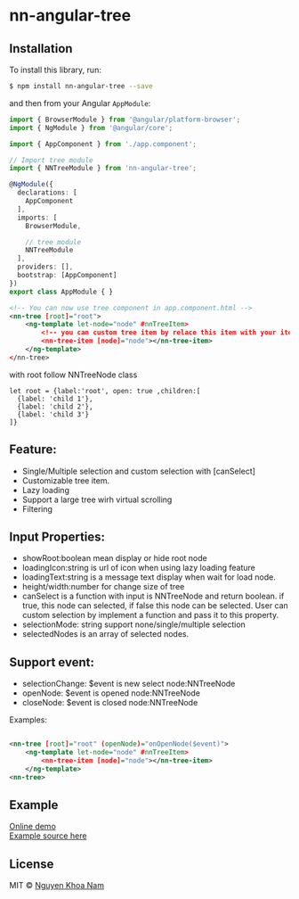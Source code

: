 # nn-angular-tree

## Installation

To install this library, run:

```bash
$ npm install nn-angular-tree --save
```

and then from your Angular `AppModule`:

```typescript
import { BrowserModule } from '@angular/platform-browser';
import { NgModule } from '@angular/core';

import { AppComponent } from './app.component';

// Import tree module
import { NNTreeModule } from 'nn-angular-tree';

@NgModule({
  declarations: [
    AppComponent
  ],
  imports: [
    BrowserModule,

    // tree module
    NNTreeModule
  ],
  providers: [],
  bootstrap: [AppComponent]
})
export class AppModule { }
```

```xml
<!-- You can now use tree component in app.component.html -->
<nn-tree [root]="root">
	<ng-template let-node="node" #nnTreeItem> 
		<!-- you can custom tree item by relace this item with your item -->
        <nn-tree-item [node]="node"></nn-tree-item>
    </ng-template>
</nn-tree>
```
with root follow NNTreeNode class
```
let root = {label:'root', open: true ,children:[
  {label: 'child 1'},
  {label: 'child 2'},
  {label: 'child 3'}
]}
```
## Feature:
- Single/Multiple selection and custom selection with [canSelect]
- Customizable tree item.
- Lazy loading
- Support a large tree wirh virtual scrolling
- Filtering

## Input Properties:
- showRoot:boolean mean display or hide root node
- loadingIcon:string is url of icon when using lazy loading feature
- loadingText:string is a message text display when wait for load node.
- height/width:number for change size of tree
- canSelect is a function with input is NNTreeNode and return boolean. if true, this node can selected, if false this node can be selected. User can custom selection by implement a function and pass it to this property.
- selectionMode: string support none/single/multiple selection
- selectedNodes is an array of selected nodes.

## Support event:
- selectionChange: $event is new select node:NNTreeNode
- openNode: $event is opened node:NNTreeNode
- closeNode: $event is closed node:NNTreeNode

Examples:
```xml

<nn-tree [root]="root" (openNode)="onOpenNode($event)">
	<ng-template let-node="node" #nnTreeItem> 
        <nn-tree-item [node]="node"></nn-tree-item> 
    </ng-template>
<nn-tree>

```

## Example
[Online demo](https://namngkh.github.io/angular2-tree-example/)    
[Example source here](https://github.com/NamNgKh/angular2-tree-example)

## License

MIT © [Nguyen Khoa Nam](mailto:ngkhnam@gmail.com)
